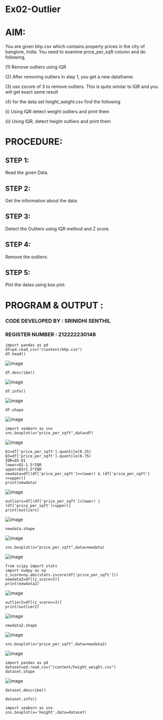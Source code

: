 # Ex02-Outlier
# AIM:
You are given bhp.csv which contains property prices in the city of banglore, India. You need to examine price_per_sqft column and do following,

(1) Remove outliers using IQR

(2) After removing outliers in step 1, you get a new dataframe.

(3) use zscore of 3 to remove outliers. This is quite similar to IQR and you will get exact same result

(4) for the data set height_weight.csv find the following

(i) Using IQR detect weight outliers and print them

(ii) Using IQR, detect height outliers and print them
# PROCEDURE:
## STEP 1:
Read the given Data.

## STEP 2:
Get the information about the data.

## STEP 3:
Detect the Outliers using IQR method and Z score.

## STEP 4:
Remove the outliers:

## STEP 5:
Plot the datas using box plot.
# PROGRAM & OUTPUT :

### CODE DEVELOPED BY : SRINIDHI SENTHIL 
### REGISTER NUMBER : 212222230148
```
import pandas as pd
df=pd.read_csv("/content/bhp.csv")
df.head()
```
![image](https://github.com/SRINIDHISENTHILNATHAN/ODD2023---Datascience---Ex-02/assets/121373170/588ee479-de6f-4cca-8bcd-16c54acd5f73)

```
df.describe()
```
![image](https://github.com/SRINIDHISENTHILNATHAN/ODD2023---Datascience---Ex-02/assets/121373170/d7f5739a-be37-4396-9a3a-576c16800a2a)
```
df.info()
```
![image](https://github.com/SRINIDHISENTHILNATHAN/ODD2023---Datascience---Ex-02/assets/121373170/6c378338-1da3-4972-81df-34bd5a64693d)
```
df.shape
```
![image](https://github.com/SRINIDHISENTHILNATHAN/ODD2023---Datascience---Ex-02/assets/121373170/64c8b489-6446-4007-90b0-e44b7023a812)
```
import seaborn as sns
sns.boxplot(x="price_per_sqft",data=df)
```
![image](https://github.com/SRINIDHISENTHILNATHAN/ODD2023---Datascience---Ex-02/assets/121373170/97300c27-9395-4e56-962c-506cc813d31b)
```
Q1=df['price_per_sqft'].quantile(0.25)
Q3=df['price_per_sqft'].quantile(0.75)
IQR=Q3-Q1
lower=Q1-1.5*IQR
upper=Q3+1.5*IQR
newdata=df[(df['price_per_sqft']>=lower) & (df['price_per_sqft']<=upper)]
print(newdata)
```
![image](https://github.com/SRINIDHISENTHILNATHAN/ODD2023---Datascience---Ex-02/assets/121373170/16ecc785-3039-4257-b54e-281b313c8e8f)
```
outliers=df[(df['price_per_sqft']<lower) | (df['price_per_sqft']>upper)]
print(outliers)
```
![image](https://github.com/SRINIDHISENTHILNATHAN/ODD2023---Datascience---Ex-02/assets/121373170/4d6f9f84-f7c5-464e-8f5e-5cbac5d08505)
```
newdata.shape
```
![image](https://github.com/SRINIDHISENTHILNATHAN/ODD2023---Datascience---Ex-02/assets/121373170/4aaacf89-c47a-449e-932b-7e9485265955)
```
sns.boxplot(x="price_per_sqft",data=newdata)
```
![image](https://github.com/SRINIDHISENTHILNATHAN/ODD2023---Datascience---Ex-02/assets/121373170/f1ab9ea0-e66a-435b-9367-6ff858cc727b)

```
from scipy import stats
import numpy as np
z_score=np.abs(stats.zscore(df['price_per_sqft']))
newdata2=df[(z_score<3)]
print(newdata2)
```
![image](https://github.com/SRINIDHISENTHILNATHAN/ODD2023---Datascience---Ex-02/assets/121373170/a33f3485-9e19-4b4c-bc44-87157ba7419f)

```
outlier2=df[(z_score>=3)]
print(outlier2)
```
![image](https://github.com/SRINIDHISENTHILNATHAN/ODD2023---Datascience---Ex-02/assets/121373170/6b5e377b-93bf-43bf-bcc8-0126a371b88d)

```
newdata2.shape
```
![image](https://github.com/SRINIDHISENTHILNATHAN/ODD2023---Datascience---Ex-02/assets/121373170/1d9a82aa-6f2d-47e9-91d7-749518913410)
```
sns.boxplot(x="price_per_sqft",data=newdata2)
```
![image](https://github.com/SRINIDHISENTHILNATHAN/ODD2023---Datascience---Ex-02/assets/121373170/095ba705-3fd8-4964-ad28-b51623e61df3)

```
import pandas as pd
dataset=pd.read_csv("/content/height_weight.csv")
dataset.shape
```
![image](https://github.com/SRINIDHISENTHILNATHAN/ODD2023---Datascience---Ex-02/assets/121373170/f3fbd7eb-5278-4f43-bfc5-a4385007f7f6)

```
dataset.describe()
```

```
dataset.info()
```

```
import seaborn as sns
sns.boxplot(x='height',data=dataset)
```

